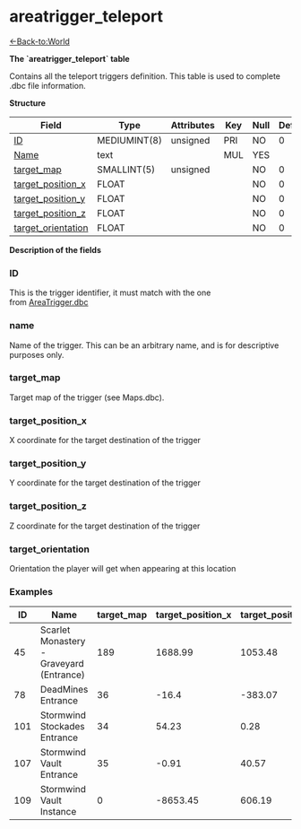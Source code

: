 # areatrigger\_teleport

[<-Back-to:World](database-world.md)

**The \`areatrigger\_teleport\` table**

Contains all the teleport triggers definition. This table is used to complete .dbc file information.

**Structure**

| Field                   | Type         | Attributes | Key | Null | Default | Extra | Comment |
|-------------------------|--------------|------------|-----|------|---------|-------|---------|
| [ID][1]                 | MEDIUMINT(8) | unsigned   | PRI | NO   | 0       |       |         |
| [Name][2]               | text         |            | MUL | YES  |         |       |         |
| [target_map][3]         | SMALLINT(5)  | unsigned   |     | NO   | 0       |       |         |
| [target_position_x][4]  | FLOAT        |            |     | NO   | 0       |       |         |
| [target_position_y][5]  | FLOAT        |            |     | NO   | 0       |       |         |
| [target_position_z][6]  | FLOAT        |            |     | NO   | 0       |       |         |
| [target_orientation][7] | FLOAT        |            |     | NO   | 0       |       |         |

[1]: #id
[2]: #name
[3]: #target_map
[4]: #target_position_x
[5]: #target_position_y
[6]: #target_position_z
[7]: #target_orientation

**Description of the fields**

### ID

This is the trigger identifier, it must match with the one from [AreaTrigger.dbc](DBC-AreaTrigger)

### name

Name of the trigger. This can be an arbitrary name, and is for descriptive purposes only.

### target\_map

Target map of the trigger (see Maps.dbc).

### target\_position\_x

X coordinate for the target destination of the trigger

### target\_position\_y

Y coordinate for the target destination of the trigger

### target\_position\_z

Z coordinate for the target destination of the trigger

### target\_orientation

Orientation the player will get when appearing at this location

### Examples

| ID  | Name                                     | target_map | target_position_x | target_position_y | target_position_z | target_orientation |
|-----|------------------------------------------|------------|-------------------|-------------------|-------------------|--------------------|
| 45  | Scarlet Monastery - Graveyard (Entrance) | 189        | 1688.99           | 1053.48           | 18.6775           | 0.00117            |
| 78  | DeadMines Entrance                       | 36         | -16.4             | -383.07           | 61.78             | 1.86               |
| 101 | Stormwind Stockades Entrance             | 34         | 54.23             | 0.28              | -18.34            | 6.26               |
| 107 | Stormwind Vault Entrance                 | 35         | -0.91             | 40.57             | -24.23            | 0                  |
| 109 | Stormwind Vault Instance                 | 0          | -8653.45          | 606.19            | 91.16             | 0                  |
